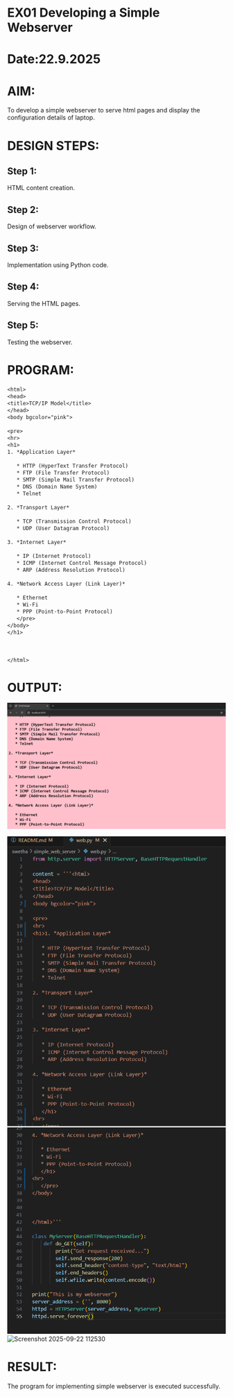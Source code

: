 # EX01 Developing a Simple Webserver

# Date:22.9.2025
# AIM:
To develop a simple webserver to serve html pages and display the configuration details of laptop.

# DESIGN STEPS:
## Step 1:
HTML content creation.

## Step 2:
Design of webserver workflow.

## Step 3:
Implementation using Python code.

## Step 4:
Serving the HTML pages.

## Step 5:
Testing the webserver.

# PROGRAM:
```
<html>
<head>
<title>TCP/IP Model</title>
</head>
<body bgcolor="pink">

<pre>
<hr>
<h1>
1. *Application Layer*

   * HTTP (HyperText Transfer Protocol)
   * FTP (File Transfer Protocol)
   * SMTP (Simple Mail Transfer Protocol)
   * DNS (Domain Name System)
   * Telnet

2. *Transport Layer*

   * TCP (Transmission Control Protocol)
   * UDP (User Datagram Protocol)

3. *Internet Layer*

   * IP (Internet Protocol)
   * ICMP (Internet Control Message Protocol)
   * ARP (Address Resolution Protocol)

4. *Network Access Layer (Link Layer)*

   * Ethernet
   * Wi-Fi
   * PPP (Point-to-Point Protocol)
   </pre>
</body>
</h1>



</html>
```
# OUTPUT:
![alt text](<Screenshot 2025-09-22 105844.png>)

![alt text](<Screenshot 2025-09-22 110010.png>)
![alt text](<Screenshot 2025-09-22 110015.png>)
<img width="1263" height="200" alt="Screenshot 2025-09-22 112530" src="https://github.com/user-attachments/assets/8942b25a-d816-4d16-9083-dbd1c599adf6" />


# RESULT:
The program for implementing simple webserver is executed successfully.
